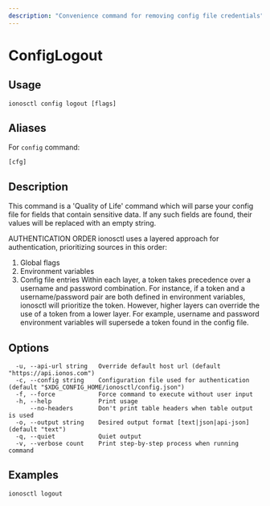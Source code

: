 ```yaml
---
description: "Convenience command for removing config file credentials"
---
```


# ConfigLogout

## Usage

```text
ionosctl config logout [flags]
```

## Aliases

For `config` command:

```text
[cfg]
```

## Description

This command is a 'Quality of Life' command which will parse your config file for fields that contain sensitive data.
If any such fields are found, their values will be replaced with an empty string.

AUTHENTICATION ORDER
ionosctl uses a layered approach for authentication, prioritizing sources in this order:
  1. Global flags
  2. Environment variables
  3. Config file entries
Within each layer, a token takes precedence over a username and password combination. For instance, if a token and a username/password pair are both defined in environment variables, ionosctl will prioritize the token. However, higher layers can override the use of a token from a lower layer. For example, username and password environment variables will supersede a token found in the config file.

## Options

```text
  -u, --api-url string   Override default host url (default "https://api.ionos.com")
  -c, --config string    Configuration file used for authentication (default "$XDG_CONFIG_HOME/ionosctl/config.json")
  -f, --force            Force command to execute without user input
  -h, --help             Print usage
      --no-headers       Don't print table headers when table output is used
  -o, --output string    Desired output format [text|json|api-json] (default "text")
  -q, --quiet            Quiet output
  -v, --verbose count    Print step-by-step process when running command
```

## Examples

```text
ionosctl logout
```

